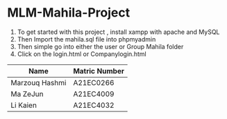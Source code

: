 # MLM-Mahila-Project
1.  To get started with this project , install xampp with apache and MySQL
2.  Then Import the mahila.sql file into phpmyadmin
3.  Then simple go into either the user or Group Mahila folder
4.  Click on the login.html or Companylogin.html

|Name| Matric Number|
|------------|--------------|
|Marzouq Hashmi|A21EC0266|
|Ma ZeJun|A21EC4009|
|Li Kaien|A21EC4032|
